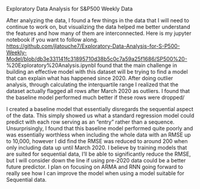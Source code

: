 Exploratory Data Analysis for S&P500 Weekly Data

After analyzing the data, I found a few things in the data that I will need to continue to work on, but visualizing the data helped me better understand the features and how many of them are interconnected. Here is my jupyter notebook if you want to follow along. 
https://github.com/jlatouche7/Exploratory-Data-Analysis-for-S-P500-Weekly-Model/blob/db3e331141fc31895710d38b5c0c7a59a25f1686/SP500%20-
%20Exploratory%20Analysis.ipynbI found that the main challenge in building an effective model with this dataset will be trying to find a model that can explain what has happened since 2020. After doing outlier analysis, through calculating the interquartile range I realized that the dataset actually flagged all rows after March 2020 as outliers. I found that the baseline model performed much better if these rows were dropped/

I created a baseline model that essentially disregards the sequential aspect of the data. This simply showed us what a standard regression model could predict with each row serving as an “entry” rather than a sequence. Unsurprisingly, I found that this baseline model performed quite poorly and was essentially worthless when including the whole data with an RMSE up to 10,000, however I did find the RMSE was reduced to around 200 when only including data up until March 2020. 
I believe by training models that are suited for sequential data, I’ll be able to significantly reduce the RMSE, but I will consider down the line if using pre-2020 data could be a better future predictor. I plan on focusing on ARMA and RNN going forward to really see how I can improve the model when using a model suitable for Sequential data.


